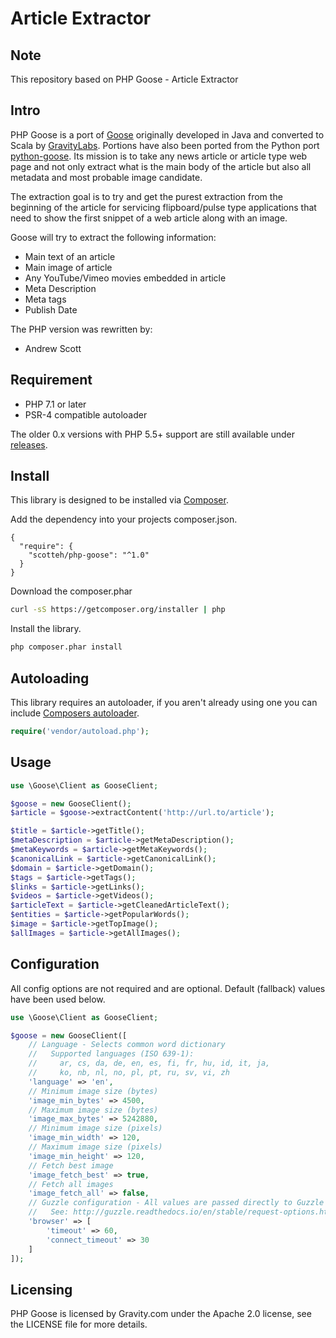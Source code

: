 # Article Extractor

## Note

This repository based on PHP Goose - Article Extractor

## Intro

PHP Goose is a port of [Goose](https://github.com/GravityLabs/goose/) originally developed in Java and converted to Scala by [GravityLabs](https://github.com/GravityLabs/). Portions have also been ported from the Python port [python-goose](https://github.com/grangier/python-goose). Its mission is to take any news article or article type web page and not only extract what is the main body of the article but also all metadata and most probable image candidate.

The extraction goal is to try and get the purest extraction from the beginning of the article for servicing flipboard/pulse type applications that need to show the first snippet of a web article along with an image.

Goose will try to extract the following information:

 - Main text of an article
 - Main image of article
 - Any YouTube/Vimeo movies embedded in article
 - Meta Description
 - Meta tags
 - Publish Date

The PHP version was rewritten by:

 - Andrew Scott

## Requirement

 - PHP 7.1 or later
 - PSR-4 compatible autoloader
 
The older 0.x versions with PHP 5.5+ support are still available under [releases](https://github.com/scotteh/php-goose/releases).

## Install

This library is designed to be installed via [Composer](https://getcomposer.org/doc/).

Add the dependency into your projects composer.json.
```
{
  "require": {
    "scotteh/php-goose": "^1.0"
  }
}
```

Download the composer.phar
``` bash
curl -sS https://getcomposer.org/installer | php
```

Install the library.
``` bash
php composer.phar install
```

## Autoloading

This library requires an autoloader, if you aren't already using one you can include [Composers autoloader](https://getcomposer.org/doc/01-basic-usage.md#autoloading).

``` php
require('vendor/autoload.php');
```

## Usage

``` php
use \Goose\Client as GooseClient;

$goose = new GooseClient();
$article = $goose->extractContent('http://url.to/article');

$title = $article->getTitle();
$metaDescription = $article->getMetaDescription();
$metaKeywords = $article->getMetaKeywords();
$canonicalLink = $article->getCanonicalLink();
$domain = $article->getDomain();
$tags = $article->getTags();
$links = $article->getLinks();
$videos = $article->getVideos();
$articleText = $article->getCleanedArticleText();
$entities = $article->getPopularWords();
$image = $article->getTopImage();
$allImages = $article->getAllImages();
```

## Configuration

All config options are not required and are optional. Default (fallback) values have been used below.

``` php
use \Goose\Client as GooseClient;

$goose = new GooseClient([
    // Language - Selects common word dictionary
    //   Supported languages (ISO 639-1):
    //     ar, cs, da, de, en, es, fi, fr, hu, id, it, ja,
    //     ko, nb, nl, no, pl, pt, ru, sv, vi, zh
    'language' => 'en',
    // Minimum image size (bytes)
    'image_min_bytes' => 4500,
    // Maximum image size (bytes)
    'image_max_bytes' => 5242880,
    // Minimum image size (pixels)
    'image_min_width' => 120,
    // Maximum image size (pixels)
    'image_min_height' => 120,
    // Fetch best image
    'image_fetch_best' => true,
    // Fetch all images
    'image_fetch_all' => false,
    // Guzzle configuration - All values are passed directly to Guzzle
    //   See: http://guzzle.readthedocs.io/en/stable/request-options.html
    'browser' => [
        'timeout' => 60,
        'connect_timeout' => 30
    ]
]);
```

## Licensing

PHP Goose is licensed by Gravity.com under the Apache 2.0 license, see the LICENSE file for more details.
